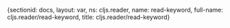 {sectionid: docs, layout: var, ns: cljs.reader, name: read-keyword, full-name: cljs.reader/read-keyword,
  title: cljs.reader/read-keyword}
